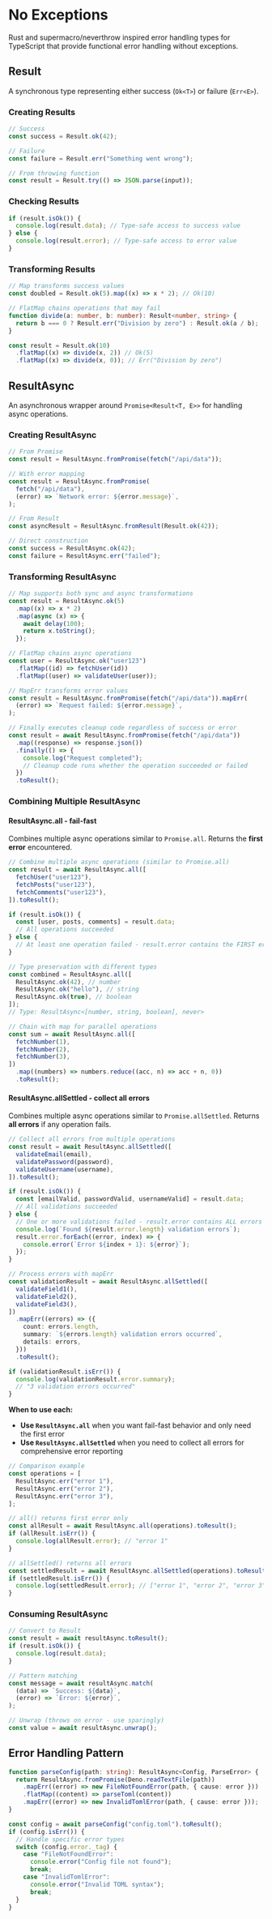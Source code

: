 # No Exceptions

Rust and supermacro/neverthrow inspired error handling types for TypeScript that
provide functional error handling without exceptions.

## Result

A synchronous type representing either success (`Ok<T>`) or failure (`Err<E>`).

### Creating Results

```typescript
// Success
const success = Result.ok(42);

// Failure
const failure = Result.err("Something went wrong");

// From throwing function
const result = Result.try(() => JSON.parse(input));
```

### Checking Results

```typescript
if (result.isOk()) {
  console.log(result.data); // Type-safe access to success value
} else {
  console.log(result.error); // Type-safe access to error value
}
```

### Transforming Results

```typescript
// Map transforms success values
const doubled = Result.ok(5).map((x) => x * 2); // Ok(10)

// FlatMap chains operations that may fail
function divide(a: number, b: number): Result<number, string> {
  return b === 0 ? Result.err("Division by zero") : Result.ok(a / b);
}

const result = Result.ok(10)
  .flatMap((x) => divide(x, 2)) // Ok(5)
  .flatMap((x) => divide(x, 0)); // Err("Division by zero")
```

## ResultAsync

An asynchronous wrapper around `Promise<Result<T, E>>` for handling async
operations.

### Creating ResultAsync

```typescript
// From Promise
const result = ResultAsync.fromPromise(fetch("/api/data"));

// With error mapping
const result = ResultAsync.fromPromise(
  fetch("/api/data"),
  (error) => `Network error: ${error.message}`,
);

// From Result
const asyncResult = ResultAsync.fromResult(Result.ok(42));

// Direct construction
const success = ResultAsync.ok(42);
const failure = ResultAsync.err("failed");
```

### Transforming ResultAsync

```typescript
// Map supports both sync and async transformations
const result = ResultAsync.ok(5)
  .map((x) => x * 2)
  .map(async (x) => {
    await delay(100);
    return x.toString();
  });

// FlatMap chains async operations
const user = ResultAsync.ok("user123")
  .flatMap((id) => fetchUser(id))
  .flatMap((user) => validateUser(user));

// MapErr transforms error values
const result = ResultAsync.fromPromise(fetch("/api/data")).mapErr(
  (error) => `Request failed: ${error.message}`,
);

// Finally executes cleanup code regardless of success or error
const result = await ResultAsync.fromPromise(fetch("/api/data"))
  .map((response) => response.json())
  .finally(() => {
    console.log("Request completed");
    // Cleanup code runs whether the operation succeeded or failed
  })
  .toResult();
```

### Combining Multiple ResultAsync

#### ResultAsync.all - fail-fast

Combines multiple async operations similar to `Promise.all`. Returns the **first
error** encountered.

```typescript
// Combine multiple async operations (similar to Promise.all)
const result = await ResultAsync.all([
  fetchUser("user123"),
  fetchPosts("user123"),
  fetchComments("user123"),
]).toResult();

if (result.isOk()) {
  const [user, posts, comments] = result.data;
  // All operations succeeded
} else {
  // At least one operation failed - result.error contains the FIRST error
}

// Type preservation with different types
const combined = ResultAsync.all([
  ResultAsync.ok(42), // number
  ResultAsync.ok("hello"), // string
  ResultAsync.ok(true), // boolean
]);
// Type: ResultAsync<[number, string, boolean], never>

// Chain with map for parallel operations
const sum = await ResultAsync.all([
  fetchNumber(1),
  fetchNumber(2),
  fetchNumber(3),
])
  .map((numbers) => numbers.reduce((acc, n) => acc + n, 0))
  .toResult();
```

#### ResultAsync.allSettled - collect all errors

Combines multiple async operations similar to `Promise.allSettled`. Returns
**all errors** if any operation fails.

```typescript
// Collect all errors from multiple operations
const result = await ResultAsync.allSettled([
  validateEmail(email),
  validatePassword(password),
  validateUsername(username),
]).toResult();

if (result.isOk()) {
  const [emailValid, passwordValid, usernameValid] = result.data;
  // All validations succeeded
} else {
  // One or more validations failed - result.error contains ALL errors
  console.log(`Found ${result.error.length} validation errors`);
  result.error.forEach((error, index) => {
    console.error(`Error ${index + 1}: ${error}`);
  });
}

// Process errors with mapErr
const validationResult = await ResultAsync.allSettled([
  validateField1(),
  validateField2(),
  validateField3(),
])
  .mapErr((errors) => ({
    count: errors.length,
    summary: `${errors.length} validation errors occurred`,
    details: errors,
  }))
  .toResult();

if (validationResult.isErr()) {
  console.log(validationResult.error.summary);
  // "3 validation errors occurred"
}
```

**When to use each:**

- **Use `ResultAsync.all`** when you want fail-fast behavior and only need the
  first error
- **Use `ResultAsync.allSettled`** when you need to collect all errors for
  comprehensive error reporting

```typescript
// Comparison example
const operations = [
  ResultAsync.err("error 1"),
  ResultAsync.err("error 2"),
  ResultAsync.err("error 3"),
];

// all() returns first error only
const allResult = await ResultAsync.all(operations).toResult();
if (allResult.isErr()) {
  console.log(allResult.error); // "error 1"
}

// allSettled() returns all errors
const settledResult = await ResultAsync.allSettled(operations).toResult();
if (settledResult.isErr()) {
  console.log(settledResult.error); // ["error 1", "error 2", "error 3"]
}
```

### Consuming ResultAsync

```typescript
// Convert to Result
const result = await resultAsync.toResult();
if (result.isOk()) {
  console.log(result.data);
}

// Pattern matching
const message = await resultAsync.match(
  (data) => `Success: ${data}`,
  (error) => `Error: ${error}`,
);

// Unwrap (throws on error - use sparingly)
const value = await resultAsync.unwrap();
```

## Error Handling Pattern

```typescript
function parseConfig(path: string): ResultAsync<Config, ParseError> {
  return ResultAsync.fromPromise(Deno.readTextFile(path))
    .mapErr((error) => new FileNotFoundError(path, { cause: error }))
    .flatMap((content) => parseToml(content))
    .mapErr((error) => new InvalidTomlError(path, { cause: error }));
}

const config = await parseConfig("config.toml").toResult();
if (config.isErr()) {
  // Handle specific error types
  switch (config.error._tag) {
    case "FileNotFoundError":
      console.error("Config file not found");
      break;
    case "InvalidTomlError":
      console.error("Invalid TOML syntax");
      break;
  }
}
```
